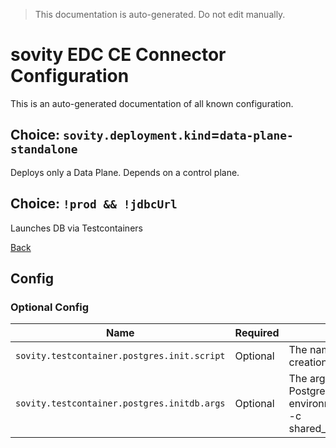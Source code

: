 > This documentation is auto-generated. Do not edit manually.

# sovity EDC CE Connector Configuration

This is an auto-generated documentation of all known configuration.

## Choice: `sovity.deployment.kind`=`data-plane-standalone`

Deploys only a Data Plane. Depends on a control plane.

## Choice: `!prod && !jdbcUrl`

Launches DB via Testcontainers

[Back](../README.md)

## Config

### Optional Config

| Name                                        | Required | Description                                                                                                                                                   |
|---------------------------------------------|----------|---------------------------------------------------------------------------------------------------------------------------------------------------------------|
| `sovity.testcontainer.postgres.init.script` | Optional | The name of the init script to execute at the creation of the container.                                                                                      |
| `sovity.testcontainer.postgres.initdb.args` | Optional | The arguments to pass to the Testcontainers' PostgreSQL's POSTGRES_INITDB_ARGS environment variable. e.g.<br>-c shared_preload_libraries='pg_stat_statements' |


